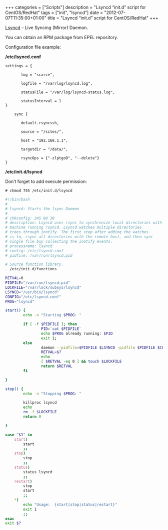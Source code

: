 +++
categories = ["Scripts"]
description = "Lsyncd “init.d” script for CentOS/RedHat"
tags = ["init", "lsyncd"]
date = "2012-07-07T11:35:00+01:00"
title = "Lsyncd “init.d” script for CentOS/RedHat"
+++

[Lsyncd](https://code.google.com/p/lsyncd/ "Lsyncd") – Live Syncing (Mirror) Daemon.

You can obtain an RPM package from EPEL repository.

Configuration file example:

**/etc/lsyncd.conf**

```
settings = {

       log = "scarce",

       logfile = "/var/log/lsyncd.log",

       statusFile = "/var/log/lsyncd-status.log",

       statusInterval = 1 
}

    sync {

       default.rsyncssh,

       source = "/sites/",

       host = "192.168.1.1",

       targetdir = "/data/",

       rsyncOps = {"-zlptgoD", "--delete"}
}
```

**/etc/init.d/lsyncd**

Don’t forget to add execute permission:

```sh-session
# chmod 755 /etc/init.d/lsyncd
```

```bash
#!/bin/bash
#
# lsyncd: Starts the lsync Daemon
#
# chkconfig: 345 80 30
# description: Lsyncd uses rsync to synchronize local directories with a remote
# machine running rsyncd. Lsyncd watches multiple directories
# trees through inotify. The first step after adding the watches
# is to, rsync all directories with the remote host, and then sync
# single file buy collecting the inotify events.
# processname: lsyncd
# config: /etc/lsyncd.conf
# pidfile: /var/run/lsyncd.pid

# Source function library.
. /etc/init.d/functions

RETVAL=0
PIDFILE="/var/run/lsyncd.pid"
LOCKFILE="/var/lock/subsys/lsyncd"
LSYNCD="/usr/bin/lsyncd"
CONFIG="/etc/lsyncd.conf"
PROG="lsyncd"

start() {
        echo -n "Starting $PROG: "

        if [ -f $PIDFILE ]; then
                PID=`cat $PIDFILE`
                echo $PROG already running: $PID
                exit 1;
        else
                daemon --pidfile=$PIDFILE $LSYNCD -pidfile $PIDFILE $CONFIG
                RETVAL=$?
                echo
                [ $RETVAL -eq 0 ] && touch $LOCKFILE
                return $RETVAL
        fi

}

stop() {
        echo -n "Stopping $PROG: "

        killproc lsyncd
        echo
        rm -f $LOCKFILE
        return 0

}

case "$1" in
    start)
        start
        ;;
    stop)
        stop
        ;;
    status)
        status lsyncd
        ;;
    restart)
        stop
        start
        ;;
    *)
        echo "Usage:  {start|stop|status|restart}"
        exit 1
        ;;
esac
exit $?
```
